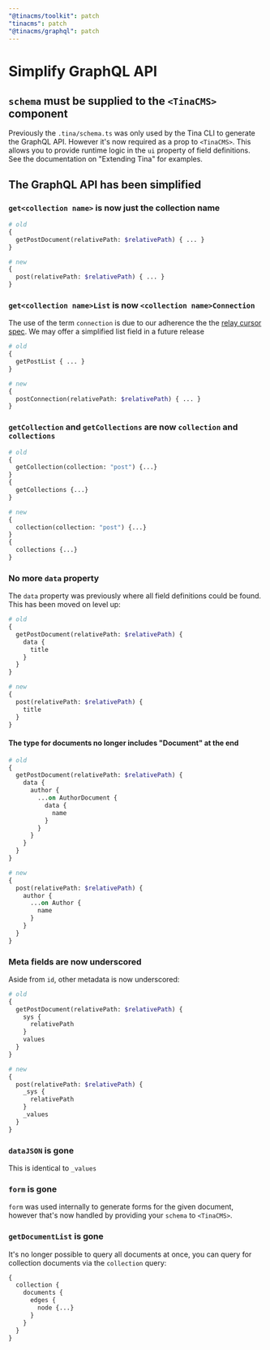 ```yaml
---
"@tinacms/toolkit": patch
"tinacms": patch
"@tinacms/graphql": patch
---
```


# Simplify GraphQL API

## `schema` must be supplied to the `<TinaCMS>` component

Previously the `.tina/schema.ts` was only used by the Tina CLI to generate the GraphQL API. However it's now required as a prop to `<TinaCMS>`. This allows you to provide runtime logic in the `ui` property of field definitions. See the documentation on "Extending Tina" for examples.

## The GraphQL API has been simplified

### `get<collection name>` is now just the collection name

```graphql
# old
{
  getPostDocument(relativePath: $relativePath) { ... }
}

# new
{
  post(relativePath: $relativePath) { ... }
}
```

### `get<collection name>List` is now `<collection name>Connection`

The use of the term `connection` is due to our adherence the the [relay cursor spec](https://relay.dev/graphql/connections.htm). We may offer a simplified list field in a future release

```graphql
# old
{
  getPostList { ... }
}

# new
{
  postConnection(relativePath: $relativePath) { ... }
}
```

### `getCollection` and `getCollections` are now `collection` and `collections`

```graphql
# old
{
  getCollection(collection: "post") {...}
}
{
  getCollections {...}
}

# new
{
  collection(collection: "post") {...}
}
{
  collections {...}
}
```

### No more `data` property

The `data` property was previously where all field definitions could be found. This has been moved on level up:

```graphql
# old
{
  getPostDocument(relativePath: $relativePath) {
    data {
      title
    }
  }
}

# new
{
  post(relativePath: $relativePath) {
    title
  }
}
```

#### The type for documents no longer includes "Document" at the end
```graphql
# old
{
  getPostDocument(relativePath: $relativePath) {
    data {
      author {
        ...on AuthorDocument {
          data {
            name
          }
        }
      }
    }
  }
}

# new
{
  post(relativePath: $relativePath) {
    author {
      ...on Author {
        name
      }
    }
  }
}
```

### Meta fields are now underscored

Aside from `id`, other metadata is now underscored:

```graphql
# old
{
  getPostDocument(relativePath: $relativePath) {
    sys {
      relativePath
    }
    values
  }
}

# new
{
  post(relativePath: $relativePath) {
    _sys {
      relativePath
    }
    _values
  }
}
```

### `dataJSON` is gone

This is identical to `_values`

### `form` is gone

`form` was used internally to generate forms for the given document, however that's now handled by providing your `schema` to `<TinaCMS>`.

### `getDocumentList` is gone

It's no longer possible to query all documents at once, you can query for collection documents via the `collection` query:

```graphql
{
  collection {
    documents {
      edges {
        node {...}
      }
    }
  }
}
```
